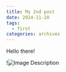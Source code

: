 ```yaml
---
title: My 2nd post
date: 2024-11-28
tags:
  - first
categories: archives
---
```

Hello there!

!![Image Description](/images/Feel%20the%20Magic%20of%20Christmas%20✨%20%20A%20Festive%20Sensory%20Journey%201.png)